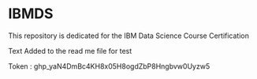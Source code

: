 # IBMDS
This repository is dedicated for the IBM Data Science Course Certification 

Text Added to the read me file for test 

Token : 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
